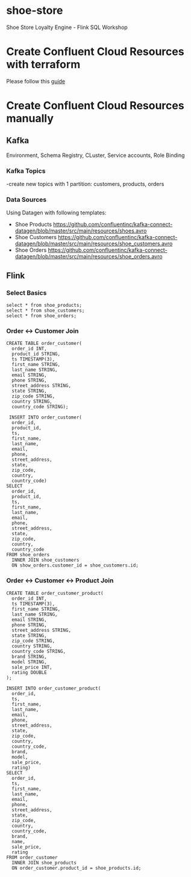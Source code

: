 # shoe-store
Shoe Store Loyalty Engine - Flink SQL Workshop

# Create Confluent Cloud Resources with terraform
Please follow this [guide](terraform/README.md)

# Create Confluent Cloud Resources manually

## Kafka
Environment, Schema Registry, CLuster, Service accounts, Role Binding

### Kafka Topics
-create new topics with 1 partition: customers, products, orders

### Data Sources
Using Datagen with following templates:
  * Shoe Products https://github.com/confluentinc/kafka-connect-datagen/blob/master/src/main/resources/shoes.avro
  * Shoe Customers https://github.com/confluentinc/kafka-connect-datagen/blob/master/src/main/resources/shoe_customers.avro
  * Shoe Orders https://github.com/confluentinc/kafka-connect-datagen/blob/master/src/main/resources/shoe_orders.avro

## Flink

### Select Basics
```
select * from shoe_products;
select * from shoe_customers;
select * from shoe_orders;
```

### Order <-> Customer Join
```
CREATE TABLE order_customer(
  order_id INT,
  product_id STRING,
  ts TIMESTAMP(3),
  first_name STRING,
  last_name STRING,
  email STRING,
  phone STRING,
  street_address STRING,
  state STRING,
  zip_code STRING,
  country STRING,
  country_code STRING);
```

```
 INSERT INTO order_customer(
  order_id,
  product_id,
  ts,
  first_name,
  last_name,
  email,
  phone,
  street_address,
  state,
  zip_code,
  country,
  country_code)
SELECT
  order_id,
  product_id,
  ts,
  first_name,
  last_name,
  email,
  phone,
  street_address,
  state,
  zip_code,
  country,
  country_code
FROM shoe_orders
  INNER JOIN shoe_customers
  ON show_orders.customer_id = shoe_customers.id;
```

### Order <-> Customer <-> Product Join
```
CREATE TABLE order_customer_product(
  order_id INT,
  ts TIMESTAMP(3),
  first_name STRING,
  last_name STRING,
  email STRING,
  phone STRING,
  street_address STRING,
  state STRING,
  zip_code STRING,
  country STRING,
  country_code STRING,
  brand STRING,
  model STRING,
  sale_price INT,
  rating DOUBLE
);
```

```
INSERT INTO order_customer_product(
  order_id,
  ts,
  first_name,
  last_name,
  email,
  phone,
  street_address,
  state,
  zip_code,
  country,
  country_code,
  brand,
  model,
  sale_price,
  rating)
SELECT
  order_id,
  ts,
  first_name,
  last_name,
  email,
  phone,
  street_address,
  state,
  zip_code,
  country,
  country_code,
  brand,
  name,
  sale_price,
  rating
FROM order_customer
  INNER JOIN shoe_products
  ON order_customer.product_id = shoe_products.id;
```
  
